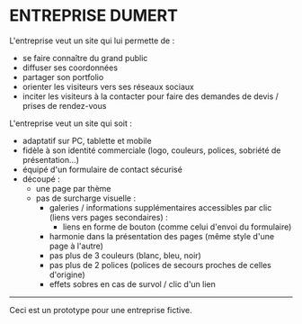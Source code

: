 # ENTREPRISE DUMERT

L'entreprise veut un site qui lui permette de :
- se faire connaître du grand public
- diffuser ses coordonnées
- partager son portfolio
- orienter les visiteurs vers ses réseaux sociaux
- inciter les visiteurs à la contacter pour faire des demandes de devis / prises de rendez-vous

L'entreprise veut un site qui soit :
- adaptatif sur PC, tablette et mobile
- fidèle à son identité commerciale (logo, couleurs, polices, sobriété de présentation...)
- équipé d'un formulaire de contact sécurisé
- découpé :
    - une page par thème
    - pas de surcharge visuelle :
        - galeries / informations supplémentaires accessibles par clic (liens vers pages secondaires) :
            - liens en forme de bouton (comme celui d'envoi du formulaire)
        - harmonie dans la présentation des pages (même style d'une page à l'autre)
        - pas plus de 3 couleurs (blanc, bleu, noir)
        - pas plus de 2 polices (polices de secours proches de celles d'origine)
        - effets sobres en cas de survol / clic d'un lien

---

Ceci est un prototype pour une entreprise fictive.